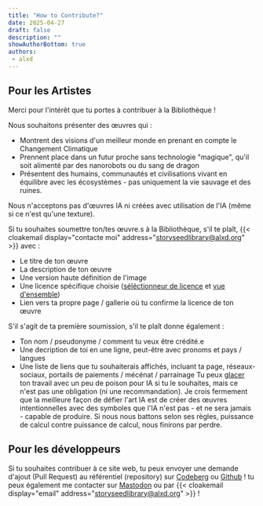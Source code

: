 ```yaml
---
title: "How to Contribute?"
date: 2025-04-27
draft: false
description: ""
showAuthorBottom: true
authors:
 - alxd
---
```


## Pour les Artistes

Merci pour l'intérêt que tu portes à contribuer à la Bibliothèque !

Nous souhaitons présenter des œuvres qui :

- Montrent des visions d'un meilleur monde en prenant en compte le Changement Climatique
- Prennent place dans un futur proche sans technologie "magique", qu'il soit alimenté par des nanorobots ou du sang de dragon
- Présentent des humains, communautés et civilisations vivant en équilibre avec les écosystèmes - pas uniquement la vie sauvage et des ruines.

Nous n'acceptons pas d'œuvres IA ni créées avec utilisation de l'IA (même si ce n'est qu'une texture).

Si tu souhaites soumettre ton/tes œuvre.s à la Bibliothèque, s'il te plaît, {{< cloakemail display="contacte moi" address="storyseedlibrary@alxd.org" >}} avec :

- Le titre de ton œuvre
- La description de ton œuvre
- Une version haute définition de l'image
- Une licence spécifique choisie ([séléctionneur de licence](https://creativecommons.org/choose/) et [vue d'ensemble](https://creativecommons.org/share-your-work/cclicenses/))
- Lien vers ta propre page / gallerie où tu confirme la licence de ton œuvre

S'il s'agit de ta première soumission, s'il te plaît donne également :

- Ton nom / pseudonyme / comment tu veux être crédité.e
- Une decription de toi en une ligne, peut-être avec pronoms et pays / langues
- Une liste de liens que tu souhaiterais affichés, incluant ta page, réseaux-sociaux, portails de paiements / mécénat / parrainage
Tu peux [glacer](https://nightshade.cs.uchicago.edu/whatis.html) ton travail avec un peu de poison pour IA si tu le souhaites, mais ce n'est pas une obligation (ni une recommandation). Je crois fermement que la meilleure façon de défier l'art IA est de créer des œuvres intentionnelles avec des symboles que l'IA n'est pas - et ne sera jamais - capable de produire. Si nous nous battons selon ses règles, puissance de calcul contre puissance de calcul, nous finirons par perdre.

## Pour les développeurs

Si tu souhaites contribuer à ce site web, tu peux envoyer une demande d'ajout (Pull Request) au référentiel (repository) sur [Codeberg](https://codeberg.org/alxd/storyseedlibrary) ou [Github](https://github.com/pawelngei/storyseedlibrary) ! tu peux également me contacter sur [Mastodon](https://writing.exchange/@alxd) ou par {{< cloakemail display="email" address="storyseedlibrary@alxd.org" >}} !
